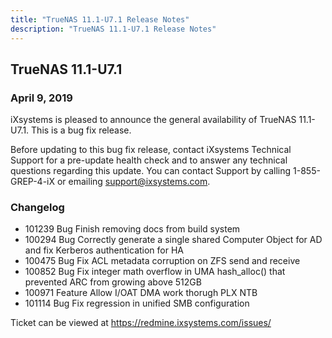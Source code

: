 ```yaml
---
title: "TrueNAS 11.1-U7.1 Release Notes"
description: "TrueNAS 11.1-U7.1 Release Notes"
---
```


## TrueNAS 11.1-U7.1

### April 9, 2019

iXsystems is pleased to announce the general availability of TrueNAS 11.1-U7.1. This is a bug fix release.

Before updating to this bug fix release, contact iXsystems Technical Support for a pre-update health check and to answer any technical questions regarding this update. You can contact Support by calling 1-855-GREP-4-iX or emailing support@ixsystems.com.

### Changelog

+ 101239	Bug	Finish removing docs from build system
+ 100294	Bug	Correctly generate a single shared Computer Object for AD and fix Kerberos authentication for HA
+ 100475	Bug	Fix ACL metadata corruption on ZFS send and receive
+ 100852	Bug	Fix integer math overflow in UMA hash_alloc() that prevented ARC from growing above 512GB
+ 100971	Feature	Allow I/OAT DMA work thorugh PLX NTB
+ 101114	Bug	Fix regression in unified SMB configuration

Ticket can be viewed at https://redmine.ixsystems.com/issues/
